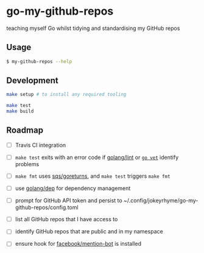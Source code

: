 # go-my-github-repos

teaching myself Go whilst tidying and standardising my GitHub repos


## Usage

```sh
$ my-github-repos --help
```


## Development

```sh
make setup # to install any required tooling

make test
make build
```


## Roadmap

- [ ] Travis CI integration

- [ ] `make test` exits with an error code if [golang/lint](https://github.com/golang/lint) or [`go vet`](https://golang.org/src/cmd/vet/README) identify problems

- [ ] `make fmt` uses [sqs/goreturns](https://github.com/sqs/goreturns), and `make test` triggers `make fmt`

- [ ] use [golang/dep](https://github.com/golang/dep) for dependency management

- [ ] prompt for GitHub API token and persist to ~/.config/jokeyrhyme/go-my-github-repos/config.toml

- [ ] list all GitHub repos that I have access to

- [ ] identify GitHub repos that are public and in my namespace

- [ ] ensure hook for [facebook/mention-bot](https://github.com/facebook/mention-bot) is installed

